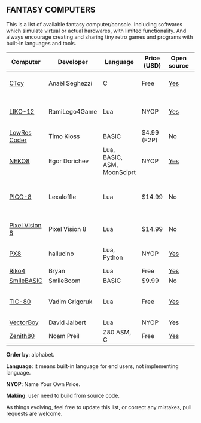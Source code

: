 ## FANTASY COMPUTERS

This is a list of available fantasy computer/console. Including softwares which simulate virtual or actual hardwares, with limited functionality. And always encourage creating and sharing tiny retro games and programs with built-in languages and tools.

Computer | Developer | Language | Price (USD) | Open source | Platform
---- | ---- | ---- | ---- | ---- | ----
[CToy](https://github.com/anael-seghezzi/CToy) | Anaël Seghezzi | C | Free | [Yes](https://github.com/anael-seghezzi/CToy) | Windows, macOS, Linux
[LIKO-12](https://ramilego4game.itch.io/liko12) | RamiLego4Game | Lua | NYOP | [Yes](https://github.com/RamiLego4Game/LIKO-12) | Windows, macOS, Linux, Android
[LowRes Coder](http://lowres.inutilis.com) | Timo Kloss | BASIC | $4.99 (F2P) | No | iOS
[NEKO8](https://egordorichev.itch.io/neko8) | Egor Dorichev | Lua, BASIC, ASM, MoonSciprt | NYOP | [Yes](https://github.com/egordorichev/neko8) | Windows, macOS, Linux, Android
[PICO-8](https://www.lexaloffle.com/pico-8.php) | Lexaloffle | Lua | $14.99 | No | Windows, macOS, Linux, Raspbery Pi
[Pixel Vision 8](https://pixelvision8.itch.io/game-creator) | Pixel Vision 8 | Lua | $14.99 | No | Windows, macOS, Linux
[PX8](https://hallucino.itch.io/px8) | hallucino | Lua, Python | NYOP | [Yes](https://github.com/Gigoteur/PX8) | Windows, macOS, Linux
[Riko4](https://github.com/incinirate/riko4) | Bryan | Lua | Free | [Yes](https://github.com/incinirate/riko4) | Making
[SmileBASIC](http://smilebasic.com) | SmileBoom | BASIC | $9.99 | No | 3DS
[TIC-80](https://tic.computer) | Vadim Grigoruk | Lua | Free | [Yes](https://github.com/nesbox/TIC-80) | Windows, macOS, Linux, Android
[VectorBoy](https://melloland.itch.io/vectorboy) | David Jalbert | Lua | NYOP | Yes | Windows
[Zenith80](https://zenith80.github.io) | Noam Preil | Z80 ASM, C | Free | [Yes](https://bitbucket.org/pixelherodev/zenith80) | Windows, Linux

**Order by**: alphabet.

**Language**: it means built-in language for end users, not implementing language.

**NYOP**: Name Your Own Price.

**Making**: user need to build from source code.

As things evolving, feel free to update this list, or correct any mistakes, pull requests are welcome.
